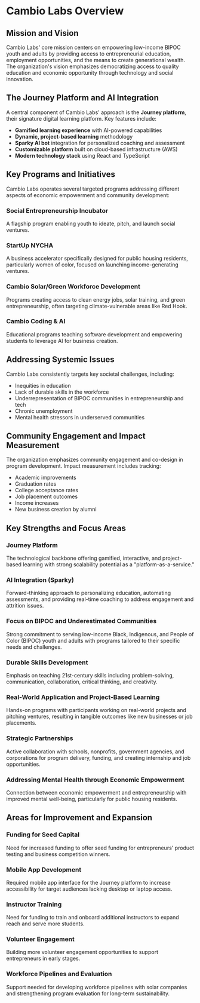 # Cambio Labs Overview

## Mission and Vision

Cambio Labs' core mission centers on empowering low-income BIPOC youth and adults by providing access to entrepreneurial education, employment opportunities, and the means to create generational wealth. The organization's vision emphasizes democratizing access to quality education and economic opportunity through technology and social innovation.

## The Journey Platform and AI Integration

A central component of Cambio Labs' approach is the **Journey platform**, their signature digital learning platform. Key features include:

- **Gamified learning experience** with AI-powered capabilities
- **Dynamic, project-based learning** methodology  
- **Sparky AI bot** integration for personalized coaching and assessment
- **Customizable platform** built on cloud-based infrastructure (AWS)
- **Modern technology stack** using React and TypeScript

## Key Programs and Initiatives

Cambio Labs operates several targeted programs addressing different aspects of economic empowerment and community development:

### Social Entrepreneurship Incubator
A flagship program enabling youth to ideate, pitch, and launch social ventures.

### StartUp NYCHA  
A business accelerator specifically designed for public housing residents, particularly women of color, focused on launching income-generating ventures.

### Cambio Solar/Green Workforce Development
Programs creating access to clean energy jobs, solar training, and green entrepreneurship, often targeting climate-vulnerable areas like Red Hook.

### Cambio Coding & AI
Educational programs teaching software development and empowering students to leverage AI for business creation.

## Addressing Systemic Issues

Cambio Labs consistently targets key societal challenges, including:

- Inequities in education
- Lack of durable skills in the workforce  
- Underrepresentation of BIPOC communities in entrepreneurship and tech
- Chronic unemployment
- Mental health stressors in underserved communities

## Community Engagement and Impact Measurement

The organization emphasizes community engagement and co-design in program development. Impact measurement includes tracking:

- Academic improvements
- Graduation rates
- College acceptance rates
- Job placement outcomes
- Income increases
- New business creation by alumni

## Key Strengths and Focus Areas

### Journey Platform
The technological backbone offering gamified, interactive, and project-based learning with strong scalability potential as a "platform-as-a-service."

### AI Integration (Sparky)
Forward-thinking approach to personalizing education, automating assessments, and providing real-time coaching to address engagement and attrition issues.

### Focus on BIPOC and Underestimated Communities
Strong commitment to serving low-income Black, Indigenous, and People of Color (BIPOC) youth and adults with programs tailored to their specific needs and challenges.

### Durable Skills Development
Emphasis on teaching 21st-century skills including problem-solving, communication, collaboration, critical thinking, and creativity.

### Real-World Application and Project-Based Learning
Hands-on programs with participants working on real-world projects and pitching ventures, resulting in tangible outcomes like new businesses or job placements.

### Strategic Partnerships
Active collaboration with schools, nonprofits, government agencies, and corporations for program delivery, funding, and creating internship and job opportunities.

### Addressing Mental Health through Economic Empowerment
Connection between economic empowerment and entrepreneurship with improved mental well-being, particularly for public housing residents.

## Areas for Improvement and Expansion

### Funding for Seed Capital
Need for increased funding to offer seed funding for entrepreneurs' product testing and business competition winners.

### Mobile App Development  
Required mobile app interface for the Journey platform to increase accessibility for target audiences lacking desktop or laptop access.

### Instructor Training
Need for funding to train and onboard additional instructors to expand reach and serve more students.

### Volunteer Engagement
Building more volunteer engagement opportunities to support entrepreneurs in early stages.

### Workforce Pipelines and Evaluation
Support needed for developing workforce pipelines with solar companies and strengthening program evaluation for long-term sustainability.